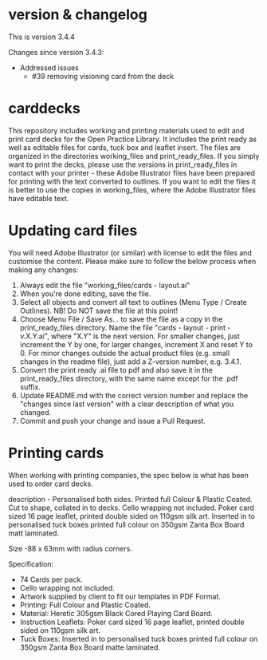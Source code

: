# version & changelog
This is version 3.4.4

Changes since version 3.4.3:
- Addressed issues
	- #39 removing visioning card from the deck




# carddecks
This repository includes working and printing materials used to edit and print card decks for the Open Practice Library. It includes the print ready as well as editable files for cards, tuck box and leaflet insert. The files are organized in the directories working_files and print_ready_files. If you simply want to print the decks, please use the versions in print_ready_files in contact with your printer - these Adobe Illustrator files have been prepared for printing with the text converted to outlines. If you want to edit the files it is better to use the copies in working_files, where the Adobe Illustrator files have editable text.



# Updating card files
You will need Adobe Illustrator (or similar) with license to edit the files and customise the content. Please make sure to follow the below process when making any changes:
1. Always edit the file "working_files/cards - layout.ai"
2. When you're done editing, save the file.
3. Select all objects and convert all text to outlines (Menu Type / Create Outlines). NB! Do NOT save the file at this point!
4. Choose Menu File / Save As... to save the file as a copy in the print_ready_files directory. Name the file "cards - layout - print - v.X.Y.ai", where "X.Y" is the next version. For smaller changes, just increment the Y by one, for larger changes, increment X and reset Y to 0. For minor changes outside the actual product files (e.g. small changes in the readme file), just add a Z-version number, e.g. 3.4.1.
5. Convert the print ready .ai file to pdf and also save it in the print_ready_files directory, with the same name except for the .pdf suffix.
7. Update README.md with the correct version number and replace the "changes since last version" with a clear description of what you changed.
6. Commit and push your change and issue a Pull Request.



# Printing cards
When working with printing companies, the spec below is what has been used to order card decks.

description - Personalised both sides. Printed full Colour & Plastic Coated. Cut to shape, collated in to decks. Cello wrapping not included. Poker card sized 16 page leaflet, printed double sided on 110gsm silk art. Inserted in to personalised tuck boxes printed full colour on 350gsm Zanta Box Board matt laminated.

Size -88 x 63mm with radius corners.

Specification:
- 74 Cards per pack.
- Cello wrapping not included.
- Artwork supplied by client to fit our templates in PDF Format.
- Printing: Full Colour and Plastic Coated.
- Material: Heretic 305gsm Black Cored Playing Card Board.
- Instruction Leaflets: Poker card sized 16 page leaflet, printed double sided on 110gsm silk art.
- Tuck Boxes: Inserted in to personalised tuck boxes printed full colour on 350gsm Zanta Box Board matte laminated.

